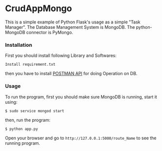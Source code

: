 # CrudAppMongo

This is a simple example of Python Flask's usage as a simple "Task Manager".
The Database Management System is MongoDB. 
The python-MongoDB connector is PyMongo.

### Installation

First you should install following Library and Softwares:

```
Install requirement.txt
```

then you have to install [POSTMAN API](https://www.postman.com/downloads/) for doing Operation on DB.

### Usage

To run the program, first you should make sure MongoDB is running, start it using:

```
$ sudo service mongod start
```

then, run the program:

```
$ python app.py
```

Open your browser and go to `http://127.0.0.1:5000/route_Name` to see the running program.

